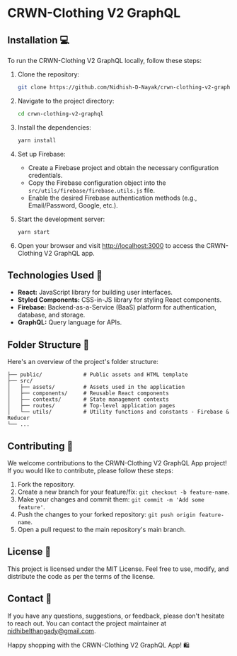 # CRWN-Clothing V2 GraphQL

## Installation 💻

To run the CRWN-Clothing V2 GraphQL locally, follow these steps:

1. Clone the repository:

   ```sh
   git clone https://github.com/Nidhish-D-Nayak/crwn-clothing-v2-graphql.git
   ```

2. Navigate to the project directory:

   ```sh
   cd crwn-clothing-v2-graphql
   ```

3. Install the dependencies:

   ```sh
   yarn install
   ```

4. Set up Firebase:

   - Create a Firebase project and obtain the necessary configuration credentials.
   - Copy the Firebase configuration object into the `src/utils/firebase/firebase.utils.js` file.
   - Enable the desired Firebase authentication methods (e.g., Email/Password, Google, etc.).

5. Start the development server:

   ```sh
   yarn start
   ```

6. Open your browser and visit [http://localhost:3000](http://localhost:3000) to access the CRWN-Clothing V2 GraphQL app.

## Technologies Used 🔧

- **React:** JavaScript library for building user interfaces.
- **Styled Components:** CSS-in-JS library for styling React components.
- **Firebase:** Backend-as-a-Service (BaaS) platform for authentication, database, and storage.
- **GraphQL:** Query language for APIs.

## Folder Structure 📂

Here's an overview of the project's folder structure:

```
├── public/             # Public assets and HTML template
├── src/
│   ├── assets/         # Assets used in the application
│   ├── components/     # Reusable React components
│   ├── contexts/       # State management contexts
│   ├── routes/         # Top-level application pages
│   └── utils/          # Utility functions and constants - Firebase & Reducer
└── ...
```

## Contributing 🤝

We welcome contributions to the CRWN-Clothing V2 GraphQL App project! If you would like to contribute, please follow these steps:

1. Fork the repository.
2. Create a new branch for your feature/fix: `git checkout -b feature-name`.
3. Make your changes and commit them: `git commit -m 'Add some feature'`.
4. Push the changes to your forked repository: `git push origin feature-name`.
5. Open a pull request to the main repository's main branch.

## License 📝

This project is licensed under the MIT License. Feel free to use, modify, and distribute the code as per the terms of the license.

## Contact 💬

If you have any questions, suggestions, or feedback, please don't hesitate to reach out. You can contact the project maintainer at nidhibelthangady@gmail.com.

Happy shopping with the CRWN-Clothing V2 GraphQL App! 🛍️

